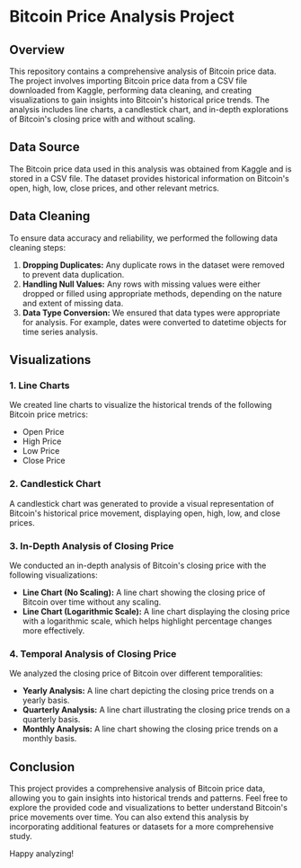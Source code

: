 # Bitcoin Price Analysis Project

## Overview
This repository contains a comprehensive analysis of Bitcoin price data. The project involves importing Bitcoin price data from a CSV file downloaded from Kaggle, performing data cleaning, and creating visualizations to gain insights into Bitcoin's historical price trends. The analysis includes line charts, a candlestick chart, and in-depth explorations of Bitcoin's closing price with and without scaling.

## Data Source
The Bitcoin price data used in this analysis was obtained from Kaggle and is stored in a CSV file. The dataset provides historical information on Bitcoin's open, high, low, close prices, and other relevant metrics.

## Data Cleaning
To ensure data accuracy and reliability, we performed the following data cleaning steps:

1. **Dropping Duplicates:** Any duplicate rows in the dataset were removed to prevent data duplication.
2. **Handling Null Values:** Any rows with missing values were either dropped or filled using appropriate methods, depending on the nature and extent of missing data.
3. **Data Type Conversion:** We ensured that data types were appropriate for analysis. For example, dates were converted to datetime objects for time series analysis.

## Visualizations
### 1. Line Charts
We created line charts to visualize the historical trends of the following Bitcoin price metrics:
* Open Price
* High Price
* Low Price
* Close Price

### 2. Candlestick Chart
A candlestick chart was generated to provide a visual representation of Bitcoin's historical price movement, displaying open, high, low, and close prices.

### 3. In-Depth Analysis of Closing Price
We conducted an in-depth analysis of Bitcoin's closing price with the following visualizations:
- **Line Chart (No Scaling):** A line chart showing the closing price of Bitcoin over time without any scaling.
- **Line Chart (Logarithmic Scale):** A line chart displaying the closing price with a logarithmic scale, which helps highlight percentage changes more effectively.

### 4. Temporal Analysis of Closing Price
We analyzed the closing price of Bitcoin over different temporalities:
- **Yearly Analysis:** A line chart depicting the closing price trends on a yearly basis.
- **Quarterly Analysis:** A line chart illustrating the closing price trends on a quarterly basis.
- **Monthly Analysis:** A line chart showing the closing price trends on a monthly basis.

## Conclusion
This project provides a comprehensive analysis of Bitcoin price data, allowing you to gain insights into historical trends and patterns. Feel free to explore the provided code and visualizations to better understand Bitcoin's price movements over time. You can also extend this analysis by incorporating additional features or datasets for a more comprehensive study.

Happy analyzing!
